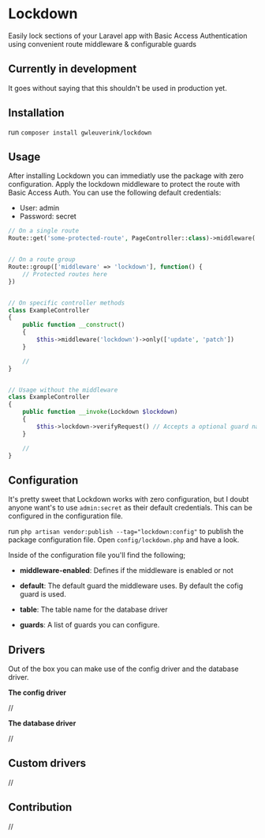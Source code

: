 # Lockdown
Easily lock sections of your Laravel app with Basic Access Authentication using convenient route middleware &amp; configurable guards

## Currently in development
It goes without saying that this shouldn't be used in production yet.

## Installation

run `composer install gwleuverink/lockdown`

## Usage

After installing Lockdown you can immediatly use the package with zero configuration. Apply the lockdown middleware to protect the route with Basic Access Auth. You can use the following default credentials:

- User: admin
- Password: secret

``` php
// On a single route
Route::get('some-protected-route', PageController::class)->middleware('lockdown');


// On a route group
Route::group(['middleware' => 'lockdown'], function() {
    // Protected routes here
})


// On specific controller methods
class ExampleController
{
    public function __construct()
    {
        $this->middleware('lockdown')->only(['update', 'patch'])
    }

    //
}


// Usage without the middleware
class ExampleController
{
    public function __invoke(Lockdown $lockdown)
    {
        $this->lockdown->verifyRequest() // Accepts a optional guard name 
    }

    //
}

```

## Configuration

It's pretty sweet that Lockdown works with zero configuration, but I doubt anyone want's to use `admin:secret` as their default credentials. This can be configured in the configuration file.

run `php artisan vendor:publish --tag="lockdown:config"` to publish the package configuration file. Open `config/lockdown.php` and have a look.

Inside of the configuration file you'll find the following;

- **middleware-enabled**: Defines if the middleware is enabled or not

- **default**: The default guard the middleware uses. By default the cofig guard is used.

- **table**: The table name for the database driver

- **guards**: A list of guards you can configure.

## Drivers

Out of the box you can make use of the config driver and the database driver.

**The config driver**

//

**The database driver**

//


## Custom drivers

//

## Contribution

//
